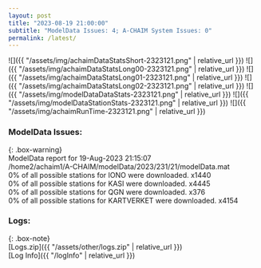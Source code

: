 ```yaml
---
layout: post
title: "2023-08-19 21:00:00"
subtitle: "ModelData Issues: 4; A-CHAIM System Issues: 0"
permalink: /latest/
---
```


![]({{ "/assets/img/achaimDataStatsShort-2323121.png" | relative_url }})
![]({{ "/assets/img/achaimDataStatsLong00-2323121.png" | relative_url }})
![]({{ "/assets/img/achaimDataStatsLong01-2323121.png" | relative_url }})
![]({{ "/assets/img/achaimDataStatsLong02-2323121.png" | relative_url }})
![]({{ "/assets/img/modelDataDataStats-2323121.png" | relative_url }})
![]({{ "/assets/img/modelDataStationStats-2323121.png" | relative_url }})
![]({{ "/assets/img/achaimRunTime-2323121.png" | relative_url }})


### ModelData Issues:  
  
{: .box-warning}  
 ModelData report for 19-Aug-2023 21:15:07   
 /home2/achaim1/A-CHAIM/modelData/2023/231/21/modelData.mat   
 0% of all possible stations for IONO were downloaded. x1440   
 0% of all possible stations for KASI were downloaded. x4445   
 0% of all possible stations for QGN were downloaded. x376   
 0% of all possible stations for KARTVERKET were downloaded. x4154   
  


### Logs:  
  
{: .box-note}  
[Logs.zip]({{ "/assets/other/logs.zip" | relative_url }})  
[Log Info]({{ "/logInfo" | relative_url }})  
